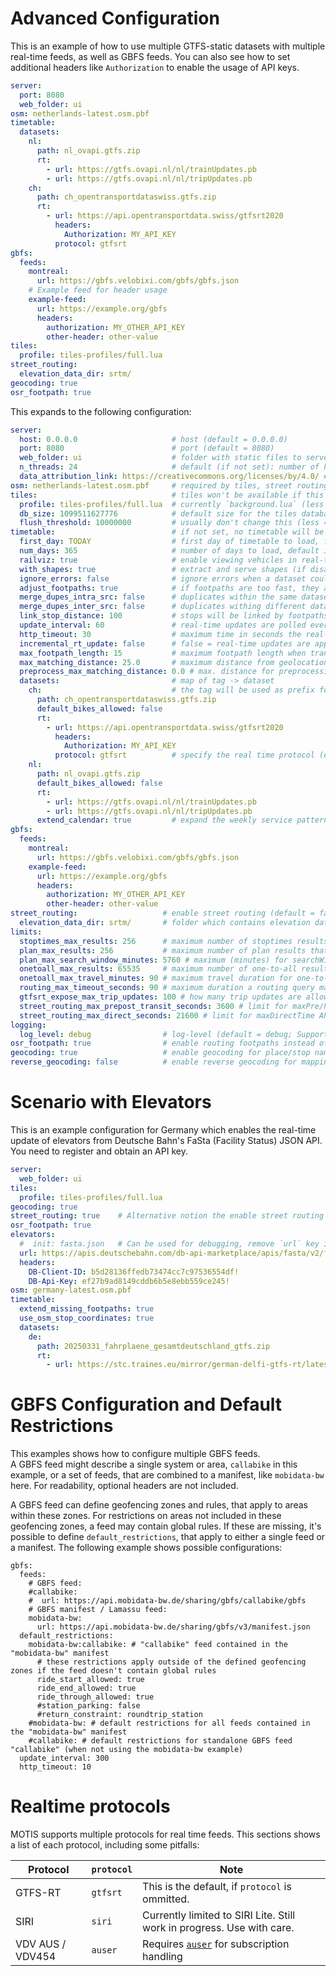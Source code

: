 # Advanced Configuration

This is an example of how to use multiple GTFS-static datasets with multiple real-time feeds, as well as GBFS feeds. You can also see how to set additional headers like `Authorization` to enable the usage of API keys.

```yaml
server:
  port: 8080
  web_folder: ui
osm: netherlands-latest.osm.pbf
timetable:
  datasets:
    nl:
      path: nl_ovapi.gtfs.zip
      rt:
        - url: https://gtfs.ovapi.nl/nl/trainUpdates.pb
        - url: https://gtfs.ovapi.nl/nl/tripUpdates.pb
    ch:
      path: ch_opentransportdataswiss.gtfs.zip
      rt:
        - url: https://api.opentransportdata.swiss/gtfsrt2020
          headers:
            Authorization: MY_API_KEY
          protocol: gtfsrt
gbfs:
  feeds:
    montreal:
      url: https://gbfs.velobixi.com/gbfs/gbfs.json
    # Example feed for header usage
    example-feed:
      url: https://example.org/gbfs
      headers:
        authorization: MY_OTHER_API_KEY
        other-header: other-value
tiles:
  profile: tiles-profiles/full.lua
street_routing:
  elevation_data_dir: srtm/
geocoding: true
osr_footpath: true
```

This expands to the following configuration:

```yaml
server:
  host: 0.0.0.0                     # host (default = 0.0.0.0)
  port: 8080                        # port (default = 8080)
  web_folder: ui                    # folder with static files to serve
  n_threads: 24                     # default (if not set): number of hardware threads
  data_attribution_link: https://creativecommons.org/licenses/by/4.0/ # link to data sources or license exposed in HTTP headers and UI
osm: netherlands-latest.osm.pbf     # required by tiles, street routing, geocoding and reverse-geocoding
tiles:                              # tiles won't be available if this key is missing
  profile: tiles-profiles/full.lua  # currently `background.lua` (less details) and `full.lua` (more details) are available
  db_size: 1099511627776            # default size for the tiles database (influences VIRT memory usage)
  flush_threshold: 10000000         # usually don't change this (less = reduced memory usage during tiles import)
timetable:                          # if not set, no timetable will be loaded
  first_day: TODAY                  # first day of timetable to load, format: "YYYY-MM-DD" (special value "TODAY")
  num_days: 365                     # number of days to load, default is 365 days
  railviz: true                     # enable viewing vehicles in real-time on the map, requires some extra lookup data structures
  with_shapes: true                 # extract and serve shapes (if disabled, direct lines are used)
  ignore_errors: false              # ignore errors when a dataset could not be loaded
  adjust_footpaths: true            # if footpaths are too fast, they are adjusted if set to true
  merge_dupes_intra_src: false      # duplicates within the same datasets will be merged
  merge_dupes_inter_src: false      # duplicates withing different datasets will be merged
  link_stop_distance: 100           # stops will be linked by footpaths if they're less than X meters (default=100m) apart
  update_interval: 60               # real-time updates are polled every `update_interval` seconds
  http_timeout: 30                  # maximum time in seconds the real-time feed download may take
  incremental_rt_update: false      # false = real-time updates are applied to a clean slate, true = no data will be dropped
  max_footpath_length: 15           # maximum footpath length when transitively connecting stops or for routing footpaths if `osr_footpath` is set to true
  max_matching_distance: 25.0       # maximum distance from geolocation to next OSM ways that will be found
  preprocess_max_matching_distance: 0.0 # max. distance for preprocessing matches from nigiri locations (stops) to OSM ways to speed up querying (set to 0 (default) to disable)
  datasets:                         # map of tag -> dataset
    ch:                             # the tag will be used as prefix for stop IDs and trip IDs with `_` as divider, so `_` cannot be part of the dataset tag
      path: ch_opentransportdataswiss.gtfs.zip
      default_bikes_allowed: false
      rt:
        - url: https://api.opentransportdata.swiss/gtfsrt2020
          headers:
            Authorization: MY_API_KEY
          protocol: gtfsrt          # specify the real time protocol (default: gtfsrt)
    nl:
      path: nl_ovapi.gtfs.zip
      default_bikes_allowed: false
      rt:
        - url: https://gtfs.ovapi.nl/nl/trainUpdates.pb
        - url: https://gtfs.ovapi.nl/nl/tripUpdates.pb
      extend_calendar: true         # expand the weekly service pattern beyond the end of `feed_info.txt::feed_end_date` if `feed_end_date` matches `calendar.txt::end_date`
gbfs:
  feeds:
    montreal:
      url: https://gbfs.velobixi.com/gbfs/gbfs.json
    example-feed:
      url: https://example.org/gbfs
      headers:
        authorization: MY_OTHER_API_KEY
        other-header: other-value
street_routing:                   # enable street routing (default = false; Using boolean values true/false is supported for backward compatibility)
  elevation_data_dir: srtm/       # folder which contains elevation data, e.g. SRTMGL1 data tiles in HGT format
limits:
  stoptimes_max_results: 256      # maximum number of stoptimes results that can be requested
  plan_max_results: 256           # maximum number of plan results that can be requested via numItineraries parameter
  plan_max_search_window_minutes: 5760 # maximum (minutes) for searchWindow parameter (seconds), highest possible value: 21600 (15 days)
  onetoall_max_results: 65535     # maximum number of one-to-all results that can be requested
  onetoall_max_travel_minutes: 90 # maximum travel duration for one-to-all query that can be requested
  routing_max_timeout_seconds: 90 # maximum duration a routing query may take
  gtfsrt_expose_max_trip_updates: 100 # how many trip updates are allowed to be exposed via the gtfsrt endpoint
  street_routing_max_prepost_transit_seconds: 3600 # limit for maxPre/PostTransitTime API params, see below
  street_routing_max_direct_seconds: 21600 # limit for maxDirectTime API param, high values can lead to long-running, RAM-hungry queries 
logging:
  log_level: debug                # log-level (default = debug; Supported log-levels: error, info, debug)
osr_footpath: true                # enable routing footpaths instead of using transfers from timetable datasets
geocoding: true                   # enable geocoding for place/stop name autocompletion
reverse_geocoding: false          # enable reverse geocoding for mapping a geo coordinate to nearby places/addresses
```

# Scenario with Elevators

This is an example configuration for Germany which enables the real-time update of elevators from Deutsche Bahn's FaSta (Facility Status) JSON API. You need to register and obtain an API key.

```yml
server:
  web_folder: ui
tiles:
  profile: tiles-profiles/full.lua
geocoding: true
street_routing: true    # Alternative notion the enable street routing
osr_footpath: true
elevators:
  #  init: fasta.json   # Can be used for debugging, remove `url` key in this case
  url: https://apis.deutschebahn.com/db-api-marketplace/apis/fasta/v2/facilities
  headers:
    DB-Client-ID: b5d28136ffedb73474cc7c97536554df!
    DB-Api-Key: ef27b9ad8149cddb6b5e8ebb559ce245!
osm: germany-latest.osm.pbf
timetable:
  extend_missing_footpaths: true
  use_osm_stop_coordinates: true
  datasets:
    de:
      path: 20250331_fahrplaene_gesamtdeutschland_gtfs.zip
      rt:
        - url: https://stc.traines.eu/mirror/german-delfi-gtfs-rt/latest.gtfs-rt.pbf
```

# GBFS Configuration and Default Restrictions

This examples shows how to configure multiple GBFS feeds.  
A GBFS feed might describe a single system or area, `callabike` in this example, or a set of feeds, that are combined to a manifest, like `mobidata-bw` here. For readability, optional headers are not included.

A GBFS feed can define geofencing zones and rules, that apply to areas within these zones.
For restrictions on areas not included in these geofencing zones, a feed may contain global rules.
If these are missing, it's possible to define `default_restrictions`, that apply to either a single feed or a manifest.
The following example shows possible configurations:

```
gbfs:
  feeds:
    # GBFS feed:
    #callabike:
    #  url: https://api.mobidata-bw.de/sharing/gbfs/callabike/gbfs
    # GBFS manifest / Lamassu feed:
    mobidata-bw:
      url: https://api.mobidata-bw.de/sharing/gbfs/v3/manifest.json
  default_restrictions:
    mobidata-bw:callabike: # "callabike" feed contained in the "mobidata-bw" manifest
      # these restrictions apply outside of the defined geofencing zones if the feed doesn't contain global rules
      ride_start_allowed: true
      ride_end_allowed: true
      ride_through_allowed: true
      #station_parking: false
      #return_constraint: roundtrip_station
    #mobidata-bw: # default restrictions for all feeds contained in the "mobidata-bw" manifest
    #callabike: # default restrictions for standalone GBFS feed "callabike" (when not using the mobidata-bw example)
  update_interval: 300
  http_timeout: 10
```

# Realtime protocols

MOTIS supports multiple protocols for real time feeds. This sections shows a list of each protocol, including some pitfalls:

| Protocol | `protocol` | Note |
| ---- | ---- | ---- |
| GTFS-RT | `gtfsrt` | This is the default, if `protocol` is ommitted. |
| SIRI | `siri` | Currently limited to SIRI Lite. Still work in progress. Use with care. |
| VDV AUS / VDV454 | `auser` | Requires [`auser`](https://github.com/motis-project/auser) for subscription handling |
